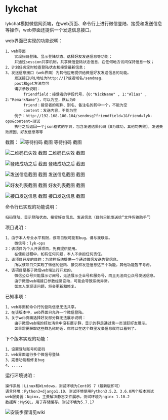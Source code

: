 # lykchat
lykchat模拟微信网页端，在web页面、命令行上进行微信登陆、接受和发送信息等操作，web界面还提供一个发送信息接口。


web界面已实现的功能说明：

	1、web界面
		实现扫码登陆、显示登陆状态、选择好友发送信息等功能；
		并通过session共享机制，共享微信登陆状态信息，在任何地方访问保持信息一致；
	2、计划任务定时检查登陆状态和接受最新信息；
	3、发送信息接口（web界面）为其他应用提供给微信好友发送信息的功能。
		发送接口URL地址为http://IP或者域名/sendmsg，
		post和get方法均可
		请求参数说明：
			friendfield：接受者的字段代号，{0:"NickName" , 1:"Alias" , 2:"RemarkName"}，可以为空，默认为0 
			friend：接受者的昵称、别名、备注名的其中一个，不能为空
			content：发送内容，不能为空
		例子：http://192.168.100.104/sendmsg?friendfield=1&friend=lyk-ops&content=测试
		执行之后返回一个json格式的字典，包含发送结果代码【0为成功，其他均失败】，发送失败原因、好友信息等等

截图：
![等待扫码 截图](https://github.com/lykops/lykchat/blob/master/doc/等待扫码.jpg)
等待扫码 截图

![二维码已失效 截图](https://github.com/lykops/lykchat/blob/master/doc/二维码已失效.jpg)
二维码已失效 截图

![登陆成功之后 截图](https://github.com/lykops/lykchat/blob/master/doc/登陆成功之后.jpg)
登陆成功之后 截图

![发送信息截图 截图](https://github.com/lykops/lykchat/blob/master/doc/发送信息截图.jpg)
发送信息截图 截图

![好友列表截图 截图](https://github.com/lykops/lykchat/blob/master/doc/好友列表截图.jpg)
好友列表截图 截图

![接口发送信息 截图](https://github.com/lykops/lykchat/blob/master/doc/接口发送信息.jpg)
接口发送信息 截图


命令行已实现的功能说明：

	扫码登陆、显示登陆状态、接受好友信息、发送信息（目前只能发送给“文件传输助手”）

项目说明：

	1、由于本人专业水平有限，该项目很可能有bug，请与我联系。
		微信号：lyk-ops
	2：该项目为个人开源项目，免费提供使用。
		在使用过程中，如有任何问题，本人不承担任何责任。
	3、该项目开发的目的：为监控系统提供一个通过微信发送告警信息。
		所以该项目只实现了微信的登陆、接受和发送信息这三个功能，其他功能暂不考虑。
	4、该项目是基于微信web端进行开发的，
		微信公众号只能展示订阅号，无法展示企业号和服务号，而且无法向公众号发送信息。
		由于微信web端接口参数经常变动，可能会导致系统异常。
		如本人发现该问题，将会更新和修复。

已知事项：

	1、web界面和命令行的登陆信息无法共享。
	2、在该版本中，web界面只允许一个微信登陆。
	3、关于web页面选择好友部分群无法展示说明：
		由于微信web端的好友清单中没有展示群，显示的群是通过第一页活跃好友展示。
		如果需要获取这些群名称的话，你可以在这个群里发条信息就可以看到了。

下个版本实现的功能：

	1、设置登陆账号和密码
	2、web界面运行多个微信号登陆
	3、完善功能和修复bug
	4、.....
	


运行环境说明：

	操作系统：Linux和Windows，测试环境为CentOS 7（最新版即可）
	语言环境：Python3+django1.10，测试环境使用Python3.5.2、3.6.0两个版本测试
	web服务器：Nginx，主要解决静态文件展示。测试环境为nginx 1.10.2
	数据库：MySQL，用于存储缓存。测试环境为5.7.17
	

![安装步骤请见wiki](https://github.com/lykops/lykchat/wiki/%E5%AE%89%E8%A3%85%E6%AD%A5%E9%AA%A4)